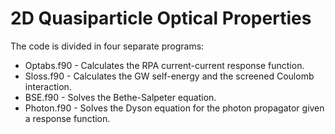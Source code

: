 # 2D Quasiparticle Optical Properties

The code is divided in four separate programs:

* Optabs.f90 - Calculates the RPA current-current response function.
* Sloss.f90 - Calculates the GW self-energy and the screened Coulomb interaction.
* BSE.f90 - Solves the Bethe-Salpeter equation.
* Photon.f90 - Solves the Dyson equation for the photon propagator given a response function.
